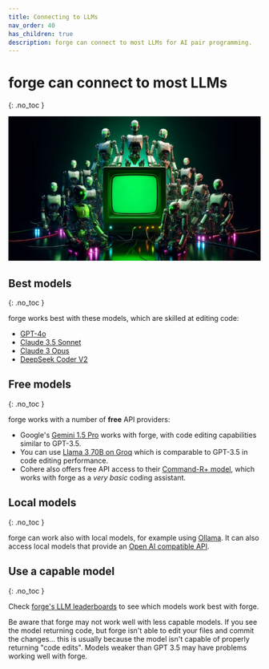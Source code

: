 ```yaml
---
title: Connecting to LLMs
nav_order: 40
has_children: true
description: forge can connect to most LLMs for AI pair programming.
---
```


# forge can connect to most LLMs
{: .no_toc }

[![connecting to many LLMs](/assets/llms.jpg)](https://forge.chat/assets/llms.jpg)


## Best models
{: .no_toc }

forge works best with these models, which are skilled at editing code:

- [GPT-4o](/docs/llms/openai.html)
- [Claude 3.5 Sonnet](/docs/llms/anthropic.html)
- [Claude 3 Opus](/docs/llms/anthropic.html)
- [DeepSeek Coder V2](/docs/llms/deepseek.html)


## Free models
{: .no_toc }

forge works with a number of **free** API providers:

- Google's [Gemini 1.5 Pro](/docs/llms/gemini.html) works with forge, with
code editing capabilities similar to GPT-3.5.
- You can use [Llama 3 70B on Groq](/docs/llms/groq.html) which is comparable to GPT-3.5 in code editing performance.
- Cohere also offers free API access to their [Command-R+ model](/docs/llms/cohere.html), which works with forge as a *very basic* coding assistant.

## Local models
{: .no_toc }

forge can work also with local models, for example using [Ollama](/docs/llms/ollama.html).
It can also access
local models that provide an
[Open AI compatible API](/docs/llms/openai-compat.html).

## Use a capable model
{: .no_toc }

Check
[forge's LLM leaderboards](https://forge.chat/docs/leaderboards/)
to see which models work best with forge.

Be aware that forge may not work well with less capable models.
If you see the model returning code, but forge isn't able to edit your files
and commit the changes...
this is usually because the model isn't capable of properly
returning "code edits".
Models weaker than GPT 3.5 may have problems working well with forge.

